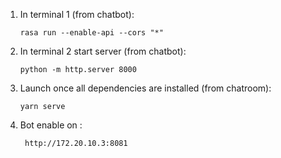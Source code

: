 1. In terminal 1 (from chatbot): 
    ````shell
    rasa run --enable-api --cors "*"
    ````
2. In terminal 2 start server (from chatbot): 
    ````shell
    python -m http.server 8000
    ````
3. Launch once all dependencies are installed (from chatroom):
     ````shell
    yarn serve
    ````
4. Bot enable on : 
    ````shell
     http://172.20.10.3:8081
    ````
